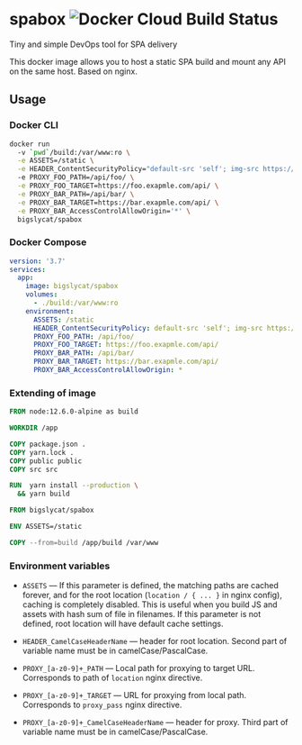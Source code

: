 # spabox ![Docker Cloud Build Status][build-status]

Tiny and simple DevOps tool for SPA delivery

This docker image allows you to host a static SPA build
and mount any API on the same host. Based on nginx.

## Usage

### Docker CLI

```sh
docker run
  -v `pwd`/build:/var/www:ro \
  -e ASSETS=/static \
  -e HEADER_ContentSecurityPolicy="default-src 'self'; img-src https://*; child-src 'none';"
  -e PROXY_FOO_PATH=/api/foo/ \
  -e PROXY_FOO_TARGET=https://foo.exapmle.com/api/ \
  -e PROXY_BAR_PATH=/api/bar/ \
  -e PROXY_BAR_TARGET=https://bar.exapmle.com/api/ \
  -e PROXY_BAR_AccessControlAllowOrigin='*' \
  bigslycat/spabox
```

### Docker Compose

```yaml
version: '3.7'
services:
  app:
    image: bigslycat/spabox
    volumes:
      - ./build:/var/www:ro
    environment:
      ASSETS: /static
      HEADER_ContentSecurityPolicy: default-src 'self'; img-src https://*; child-src 'none';
      PROXY_FOO_PATH: /api/foo/
      PROXY_FOO_TARGET: https://foo.exapmle.com/api/
      PROXY_BAR_PATH: /api/bar/
      PROXY_BAR_TARGET: https://bar.exapmle.com/api/
      PROXY_BAR_AccessControlAllowOrigin: *
```

### Extending of image

```Dockerfile
FROM node:12.6.0-alpine as build

WORKDIR /app

COPY package.json .
COPY yarn.lock .
COPY public public
COPY src src

RUN  yarn install --production \
  && yarn build

FROM bigslycat/spabox

ENV ASSETS=/static

COPY --from=build /app/build /var/www
```

### Environment variables

- `ASSETS` — If this parameter is defined, the matching paths are cached forever,
  and for the root location (`location / { ... }` in nginx config), caching is completely disabled.
  This is useful when you build JS and assets with hash sum of file in filenames.
  If this parameter is not defined, root location will have default cache settings.

- `HEADER_CamelCaseHeaderName` — header for root location.
  Second part of variable name must be in camelCase/PascalCase.

- `PROXY_[a-z0-9]+_PATH` — Local path for proxying to target URL.
  Corresponds to path of `location` nginx directive.

- `PROXY_[a-z0-9]+_TARGET` — URL for proxying from local path.
  Corresponds to `proxy_pass` nginx directive.

- `PROXY_[a-z0-9]+_CamelCaseHeaderName` — header for proxy.
  Third part of variable name must be in camelCase/PascalCase.

[build-status]: https://img.shields.io/docker/cloud/build/bigslycat/spabox.svg?style=flat
[CRA]: https://github.com/facebook/create-react-app
[status-url]: https://travis-ci.org/bigslycat/spabox
[status-img]: https://travis-ci.org/bigslycat/spabox.svg?branch=master
[greekeeper-img]: https://badges.greenkeeper.io/bigslycat/spabox.svg
[greekeeper-url]: https://badges.greenkeeper.io/bigslycat/spabox.svg
